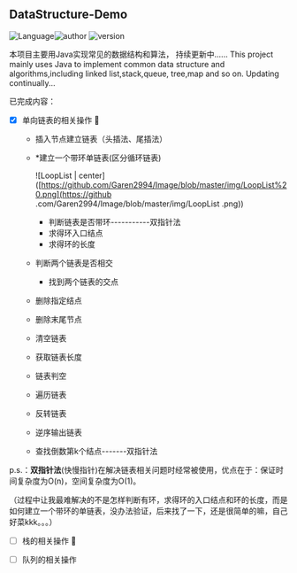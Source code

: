 ## DataStructure-Demo

![Language](https://img.shields.io/badge/language-Java-green.svg)![author](https://img.shields.io/badge/author-Garen~-blueviolet) ![version](https://img.shields.io/badge/version-jdk12.0.1-9cf)

本项目主要用Java实现常见的数据结构和算法， 持续更新中......
This project mainly uses Java to implement common data structure and algorithms,including linked list,stack,queue,
tree,map and so on. Updating continually...

已完成内容：

- [x] 单向链表的相关操作 :ghost:

  - 插入节点建立链表（头插法、尾插法）

  - *建立一个带环单链表(区分循环链表)

    ![LoopList | center]([https://github.com/Garen2994/Image/blob/master/img/LoopList%20.png](https://github
    .com/Garen2994/Image/blob/master/img/LoopList .png))  

    - 判断链表是否带环-----------双指针法
    - 求得环入口结点
    - 求得环的长度

  - 判断两个链表是否相交

    - 找到两个链表的交点

  - 删除指定结点

  - 删除末尾节点

  - 清空链表

  - 获取链表长度

  - 链表判空

  - 遍历链表

  - 反转链表

  - 逆序输出链表

  - 查找倒数第k个结点-------双指针法

p.s.：**双指针法**(快慢指针)在解决链表相关问题时经常被使用，优点在于：保证时间复杂度为O(n)，空间复杂度为O(1)。

（过程中让我最难解决的不是怎样判断有环，求得环的入口结点和环的长度，而是如何建立一个带环的单链表，没办法验证，后来找了一下，还是很简单的嘛，自己好菜kkk。。。）

- [ ] 栈的相关操作 :ghost:

- [ ] 队列的相关操作


